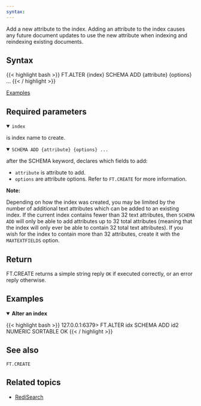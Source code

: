 ```yaml
---
syntax: 
---
```


Add a new attribute to the index. Adding an attribute to the index causes any future document updates to use the new attribute when indexing and reindexing existing documents.

## Syntax

{{< highlight bash >}}
FT.ALTER {index} SCHEMA ADD {attribute} {options} ...
{{< / highlight >}}

[Examples](#examples)

## Required parameters

<details open>
<summary><code>index</code></summary> 

is index name to create. 
</details>

<details open>
<summary><code>SCHEMA ADD {attribute} {options} ...</code></summary>

after the SCHEMA keyword, declares which fields to add:

- `attribute` is attribute to add.
- `options` are attribute options. Refer to `FT.CREATE` for more information.

<note><b>Note:</b>

Depending on how the index was created, you may be limited by the number of additional text
attributes which can be added to an existing index. If the current index contains fewer than 32
text attributes, then `SCHEMA ADD` will only be able to add attributes up to 32 total attributes (meaning that the
index will only ever be able to contain 32 total text attributes). If you wish for the index to
contain more than 32 attributes, create it with the `MAXTEXTFIELDS` option.
</note>
</details>

## Return

FT.CREATE returns a simple string reply `OK` if executed correctly, or an error reply otherwise.

## Examples

<details open>
<summary><b>Alter an index</b></summary>

{{< highlight bash >}}
127.0.0.1:6379> FT.ALTER idx SCHEMA ADD id2 NUMERIC SORTABLE
OK
{{< / highlight >}}
</details>

## See also

`FT.CREATE` 

## Related topics

- [RediSearch](/docs/stack/search)



